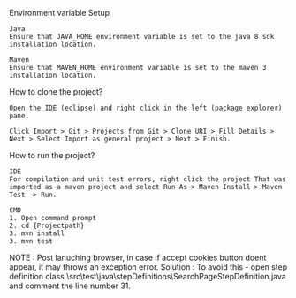 Environment variable Setup

	Java
	Ensure that JAVA_HOME environment variable is set to the java 8 sdk installation location.

	Maven
	Ensure that MAVEN_HOME environment variable is set to the maven 3 installation location.


 How to clone the project?

	Open the IDE (eclipse) and right click in the left (package explorer) pane.
	   
	Click Import > Git > Projects from Git > Clone URI > Fill Details > Next > Select Import as general project > Next > Finish.

 How to run the project?
	 
	IDE
	For compilation and unit test errors, right click the project That was imported as a maven project and select Run As > Maven Install > Maven Test  > Run.
 
	CMD
	1. Open command prompt
	2. cd {Projectpath} 
 	3. mvn install
	3. mvn test  



 NOTE : Post lanuching browser, in case if accept cookies button doent appear, it may throws an exception error.
 Solution : To avoid this - open step definition class \src\test\java\stepDefinitions\SearchPageStepDefinition.java and comment the line number 31.
 

